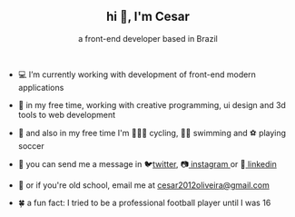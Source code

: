 <h2 align="center">hi 👋, I'm Cesar</h2>
<p align="center">a front-end developer based in Brazil</p>
<br />

- 💻 I’m currently working with development of front-end modern applications

- 🌱 in my free time, working with creative programming, ui design and 3d tools to web development

- 🏅 and also in my free time I'm 🚴🏿‍♂️ cycling, 🏊‍♂️ swimming and ⚽ playing soccer

- 📮 you can send me a message in 🐦<a href="https://twitter.com/cesarolvr" target="blank">twitter</a>, 📷<a href="https://linkedin.com/in/cesarolvr" target="blank">
    instagram
</a>or 👔<a href="https://instagram.com/cesarolvr" target="blank"> linkedin    
</a>

- 🌻 or if you're old school, email me at cesar2012oliveira@gmail.com

- 🍀 a fun fact: I tried to be a professional football player until I was 16
